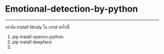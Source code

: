 # Emotional-detection-by-python
----------------------------------------
อย่าลืม install libraly ใน cmd ต่อไปนี้
1. pip install opencv-python
2. pip install deepface
3. 
